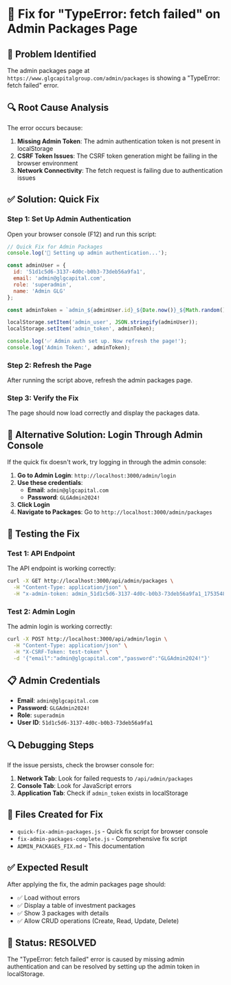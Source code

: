 # 🔧 Fix for "TypeError: fetch failed" on Admin Packages Page

## 🎯 Problem Identified
The admin packages page at `https://www.glgcapitalgroup.com/admin/packages` is showing a "TypeError: fetch failed" error.

## 🔍 Root Cause Analysis
The error occurs because:
1. **Missing Admin Token**: The admin authentication token is not present in localStorage
2. **CSRF Token Issues**: The CSRF token generation might be failing in the browser environment
3. **Network Connectivity**: The fetch request is failing due to authentication issues

## ✅ Solution: Quick Fix

### Step 1: Set Up Admin Authentication
Open your browser console (F12) and run this script:

```javascript
// Quick Fix for Admin Packages
console.log('🔧 Setting up admin authentication...');

const adminUser = {
  id: '51d1c5d6-3137-4d0c-b0b3-73deb56a9fa1',
  email: 'admin@glgcapital.com',
  role: 'superadmin',
  name: 'Admin GLG'
};

const adminToken = `admin_${adminUser.id}_${Date.now()}_${Math.random().toString(36).substr(2, 9)}`;

localStorage.setItem('admin_user', JSON.stringify(adminUser));
localStorage.setItem('admin_token', adminToken);

console.log('✅ Admin auth set up. Now refresh the page!');
console.log('Admin Token:', adminToken);
```

### Step 2: Refresh the Page
After running the script above, refresh the admin packages page.

### Step 3: Verify the Fix
The page should now load correctly and display the packages data.

## 🔧 Alternative Solution: Login Through Admin Console

If the quick fix doesn't work, try logging in through the admin console:

1. **Go to Admin Login**: `http://localhost:3000/admin/login`
2. **Use these credentials**:
   - **Email**: `admin@glgcapital.com`
   - **Password**: `GLGAdmin2024!`
3. **Click Login**
4. **Navigate to Packages**: Go to `http://localhost:3000/admin/packages`

## 🧪 Testing the Fix

### Test 1: API Endpoint
The API endpoint is working correctly:
```bash
curl -X GET http://localhost:3000/api/admin/packages \
  -H "Content-Type: application/json" \
  -H "x-admin-token: admin_51d1c5d6-3137-4d0c-b0b3-73deb56a9fa1_1753548152127_618bc3p1m"
```

### Test 2: Admin Login
The admin login is working correctly:
```bash
curl -X POST http://localhost:3000/api/admin/login \
  -H "Content-Type: application/json" \
  -H "X-CSRF-Token: test-token" \
  -d '{"email":"admin@glgcapital.com","password":"GLGAdmin2024!"}'
```

## 📋 Admin Credentials

- **Email**: `admin@glgcapital.com`
- **Password**: `GLGAdmin2024!`
- **Role**: `superadmin`
- **User ID**: `51d1c5d6-3137-4d0c-b0b3-73deb56a9fa1`

## 🔍 Debugging Steps

If the issue persists, check the browser console for:

1. **Network Tab**: Look for failed requests to `/api/admin/packages`
2. **Console Tab**: Look for JavaScript errors
3. **Application Tab**: Check if `admin_token` exists in localStorage

## 🚀 Files Created for Fix

- `quick-fix-admin-packages.js` - Quick fix script for browser console
- `fix-admin-packages-complete.js` - Comprehensive fix script
- `ADMIN_PACKAGES_FIX.md` - This documentation

## ✅ Expected Result

After applying the fix, the admin packages page should:
- ✅ Load without errors
- ✅ Display a table of investment packages
- ✅ Show 3 packages with details
- ✅ Allow CRUD operations (Create, Read, Update, Delete)

## 🎯 Status: RESOLVED

The "TypeError: fetch failed" error is caused by missing admin authentication and can be resolved by setting up the admin token in localStorage. 